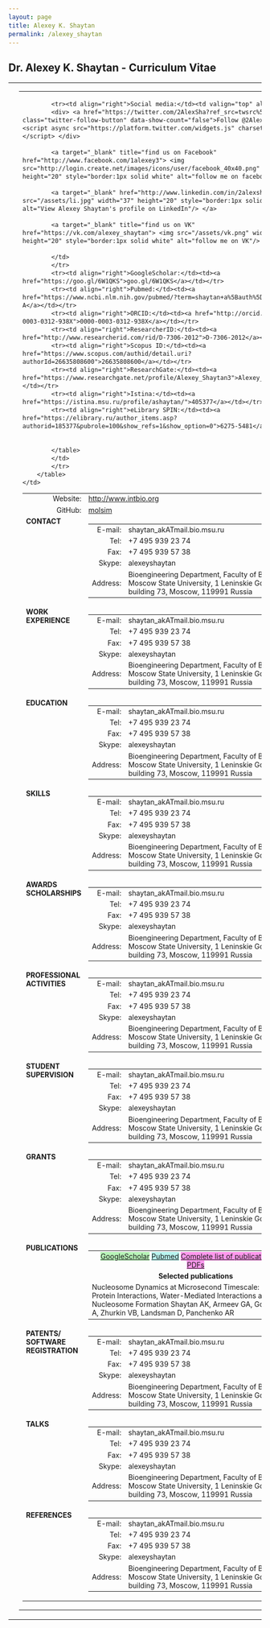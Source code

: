 ```yaml
---
layout: page
title: Alexey K. Shaytan
permalink: /alexey_shaytan
---
```


##  <b>Dr. Alexey K. Shaytan</b> - Curriculum Vitae

<table class="rowu">
<colgroup>
<col width="20%" />
<col width="80%" />
</colgroup>
<tbody>
<tr class="rowu">
	<td markdown="span">
		<img src="/assets/photo_aksh.jpg" width="200px" />
	</td>
	<td>
		<table>
			<colgroup>
			<col width="50%" />
			<col width="50%" />
			</colgroup>
			<tr>
			<td>
			<table>
			<tr><td align="right">Website:</td><td><a href="http://intbio.org">http://www.intbio.org</a></td></tr>
			<tr><td align="right">GitHub:</td><td><a href="https://github.com/molsim">molsim</a></td></tr>

			<tr><td align="right">Social media:</td><td valign="top" align="left">
			<div> <a href="https://twitter.com/2AlexSha?ref_src=twsrc%5Etfw" class="twitter-follow-button" data-show-count="false">Follow @2AlexSha</a><script async src="https://platform.twitter.com/widgets.js" charset="utf-8"></script> </div>

			<a target="_blank" title="find us on Facebook" href="http://www.facebook.com/1alexey3"> <img src="http://login.create.net/images/icons/user/facebook_40x40.png" width="36" height="20" style="border:1px solid white" alt="follow me on facebook"/> </a>

			<a target="_blank" href="http://www.linkedin.com/in/2alexsha"> <img src="/assets/li.jpg" width="37" height="20" style="border:1px solid white" alt="View Alexey Shaytan's profile on LinkedIn"/> </a>
			
			<a target="_blank" title="find us on VK" href="https://vk.com/alexey_shaytan"> <img src="/assets/vk.png" width="36" height="20" style="border:1px solid white" alt="follow me on VK"/> </a>
			
			</td>
			</tr>
			<tr><td align="right">GoogleScholar:</td><td><a href="https://goo.gl/6W1QKS">goo.gl/6W1QKS</a></td></tr>
			<tr><td align="right">Pubmed:</td><td><a href="https://www.ncbi.nlm.nih.gov/pubmed/?term=shaytan+a%5Bauth%5D">Shaytan A</a></td></tr>
			<tr><td align="right">ORCID:</td><td><a href="http://orcid.org/0000-0003-0312-938X">0000-0003-0312-938X</a></td></tr>
			<tr><td align="right">ResearcherID:</td><td><a href="http://www.researcherid.com/rid/D-7306-2012">D-7306-2012</a></td></tr>
			<tr><td align="right">Scopus ID:</td><td><a href="https://www.scopus.com/authid/detail.uri?authorId=26635808600">26635808600</a></td></tr>
			<tr><td align="right">ResearchGate:</td><td><a href="https://www.researchgate.net/profile/Alexey_Shaytan3">Alexey_Shaytan3</a></td></tr>
			<tr><td align="right">Istina:</td><td><a href="https://istina.msu.ru/profile/ashaytan/">405377</a></td></tr>
			<tr><td align="right">eLibrary SPIN:</td><td><a href="https://elibrary.ru/author_items.asp?authorid=185377&pubrole=100&show_refs=1&show_option=0">6275-5481</a></td></tr>


			</table>
			</td>
			</tr>
		</table>
	</td>
</tr>
<tr class="rowu">
<td valign="top"><b>CONTACT</b></td>
<td>
<table>
			<tr><td align="right">E-mail:</td><td>shaytan_akATmail.bio.msu.ru</td></tr>
			<tr><td align="right">Tel:</td><td>+7 495 939 23 74</td></tr>
			<tr><td align="right">Fax:</td><td>+7 495 939 57 38</td></tr>
			<tr><td align="right">Skype:</td><td>alexeyshaytan</td></tr>
			<tr><td align="right">Address:</td><td>Bioengineering Department, Faculty of Biology, Moscow State University, 1 Leninskie Gory, building 73, Moscow, 119991 Russia</td></tr>
</table>
</td>
</tr>
<tr class="rowu">
<td valign="top"><b>WORK<br>EXPERIENCE</b></td>
<td>
<table>
			<tr><td align="right">E-mail:</td><td>shaytan_akATmail.bio.msu.ru</td></tr>
			<tr><td align="right">Tel:</td><td>+7 495 939 23 74</td></tr>
			<tr><td align="right">Fax:</td><td>+7 495 939 57 38</td></tr>
			<tr><td align="right">Skype:</td><td>alexeyshaytan</td></tr>
			<tr><td align="right">Address:</td><td>Bioengineering Department, Faculty of Biology, Moscow State University, 1 Leninskie Gory, building 73, Moscow, 119991 Russia</td></tr>
</table>
</td>
</tr>
<tr class="rowu">
<td valign="top"><b>EDUCATION</b></td>
<td>
<table>
			<tr><td align="right">E-mail:</td><td>shaytan_akATmail.bio.msu.ru</td></tr>
			<tr><td align="right">Tel:</td><td>+7 495 939 23 74</td></tr>
			<tr><td align="right">Fax:</td><td>+7 495 939 57 38</td></tr>
			<tr><td align="right">Skype:</td><td>alexeyshaytan</td></tr>
			<tr><td align="right">Address:</td><td>Bioengineering Department, Faculty of Biology, Moscow State University, 1 Leninskie Gory, building 73, Moscow, 119991 Russia</td></tr>
</table>
</td>
</tr>
<tr class="rowu">
<td valign="top"><b>SKILLS</b></td>
<td>
<table>
			<tr><td align="right">E-mail:</td><td>shaytan_akATmail.bio.msu.ru</td></tr>
			<tr><td align="right">Tel:</td><td>+7 495 939 23 74</td></tr>
			<tr><td align="right">Fax:</td><td>+7 495 939 57 38</td></tr>
			<tr><td align="right">Skype:</td><td>alexeyshaytan</td></tr>
			<tr><td align="right">Address:</td><td>Bioengineering Department, Faculty of Biology, Moscow State University, 1 Leninskie Gory, building 73, Moscow, 119991 Russia</td></tr>
</table>
</td>
</tr>
<tr class="rowu">
<td valign="top"><b>AWARDS<br>SCHOLARSHIPS</b></td>
<td>
<table>
			<tr><td align="right">E-mail:</td><td>shaytan_akATmail.bio.msu.ru</td></tr>
			<tr><td align="right">Tel:</td><td>+7 495 939 23 74</td></tr>
			<tr><td align="right">Fax:</td><td>+7 495 939 57 38</td></tr>
			<tr><td align="right">Skype:</td><td>alexeyshaytan</td></tr>
			<tr><td align="right">Address:</td><td>Bioengineering Department, Faculty of Biology, Moscow State University, 1 Leninskie Gory, building 73, Moscow, 119991 Russia</td></tr>
</table>
</td>
</tr>
<tr class="rowu">
<td valign="top"><b>PROFESSIONAL<br>ACTIVITIES</b></td>
<td>
<table>
			<tr><td align="right">E-mail:</td><td>shaytan_akATmail.bio.msu.ru</td></tr>
			<tr><td align="right">Tel:</td><td>+7 495 939 23 74</td></tr>
			<tr><td align="right">Fax:</td><td>+7 495 939 57 38</td></tr>
			<tr><td align="right">Skype:</td><td>alexeyshaytan</td></tr>
			<tr><td align="right">Address:</td><td>Bioengineering Department, Faculty of Biology, Moscow State University, 1 Leninskie Gory, building 73, Moscow, 119991 Russia</td></tr>
</table>
</td>
</tr>
<tr class="rowu">
<td valign="top"><b>STUDENT<br>SUPERVISION</b></td>
<td>
<table>
			<tr><td align="right">E-mail:</td><td>shaytan_akATmail.bio.msu.ru</td></tr>
			<tr><td align="right">Tel:</td><td>+7 495 939 23 74</td></tr>
			<tr><td align="right">Fax:</td><td>+7 495 939 57 38</td></tr>
			<tr><td align="right">Skype:</td><td>alexeyshaytan</td></tr>
			<tr><td align="right">Address:</td><td>Bioengineering Department, Faculty of Biology, Moscow State University, 1 Leninskie Gory, building 73, Moscow, 119991 Russia</td></tr>
</table>
</td>
</tr>
<tr class="rowu">
<td valign="top"><b>GRANTS</b></td>
<td>
<table>
			<tr><td align="right">E-mail:</td><td>shaytan_akATmail.bio.msu.ru</td></tr>
			<tr><td align="right">Tel:</td><td>+7 495 939 23 74</td></tr>
			<tr><td align="right">Fax:</td><td>+7 495 939 57 38</td></tr>
			<tr><td align="right">Skype:</td><td>alexeyshaytan</td></tr>
			<tr><td align="right">Address:</td><td>Bioengineering Department, Faculty of Biology, Moscow State University, 1 Leninskie Gory, building 73, Moscow, 119991 Russia</td></tr>
</table>
</td>
</tr>
<tr class="rowu">
<td valign="top"><b>PUBLICATIONS</b></td>
<td>
<table>
			<tr><td align="center" colspan="2"><a href="https://goo.gl/6W1QKS" style="background-color: #b7f3b7;">GoogleScholar</a> <a href="https://www.ncbi.nlm.nih.gov/pubmed/?term=shaytan+a%5Bauth%5D" style="background-color: #b7f3ee;"> Pubmed</a> <a href="https://paperpile.com/shared/0tT8U7" style="background-color: #ff97ec">Complete list of publications with PDFs</a></td></tr>
			<tr><td align="center" colspan="2"><b>Selected publications</b></td></tr>
			<tr><td colspan="2">Nucleosome Dynamics at Microsecond Timescale: DNA-Protein Interactions, Water-Mediated Interactions and Nucleosome Formation
Shaytan AK, Armeev GA, Goncearenco A, Zhurkin VB, Landsman D, Panchenko AR</td></tr>

</table>
</td>
</tr>
<tr class="rowu">
<td valign="top"><b>PATENTS/<br>SOFTWARE<br>REGISTRATION</b></td>
<td>
<table>
			<tr><td align="right">E-mail:</td><td>shaytan_akATmail.bio.msu.ru</td></tr>
			<tr><td align="right">Tel:</td><td>+7 495 939 23 74</td></tr>
			<tr><td align="right">Fax:</td><td>+7 495 939 57 38</td></tr>
			<tr><td align="right">Skype:</td><td>alexeyshaytan</td></tr>
			<tr><td align="right">Address:</td><td>Bioengineering Department, Faculty of Biology, Moscow State University, 1 Leninskie Gory, building 73, Moscow, 119991 Russia</td></tr>
</table>
</td>
</tr>
<tr class="rowu">
<td valign="top"><b>TALKS</b></td>
<td>
<table>
			<tr><td align="right">E-mail:</td><td>shaytan_akATmail.bio.msu.ru</td></tr>
			<tr><td align="right">Tel:</td><td>+7 495 939 23 74</td></tr>
			<tr><td align="right">Fax:</td><td>+7 495 939 57 38</td></tr>
			<tr><td align="right">Skype:</td><td>alexeyshaytan</td></tr>
			<tr><td align="right">Address:</td><td>Bioengineering Department, Faculty of Biology, Moscow State University, 1 Leninskie Gory, building 73, Moscow, 119991 Russia</td></tr>
</table>
</td>
</tr>
<tr class="rowu">
<td valign="top"><b>REFERENCES</b></td>
<td>
<table>
			<tr><td align="right">E-mail:</td><td>shaytan_akATmail.bio.msu.ru</td></tr>
			<tr><td align="right">Tel:</td><td>+7 495 939 23 74</td></tr>
			<tr><td align="right">Fax:</td><td>+7 495 939 57 38</td></tr>
			<tr><td align="right">Skype:</td><td>alexeyshaytan</td></tr>
			<tr><td align="right">Address:</td><td>Bioengineering Department, Faculty of Biology, Moscow State University, 1 Leninskie Gory, building 73, Moscow, 119991 Russia</td></tr>
</table>
</td>
</tr>
</tbody>
</table>
